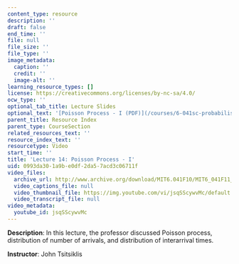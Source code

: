 ```yaml
---
content_type: resource
description: ''
draft: false
end_time: ''
file: null
file_size: ''
file_type: ''
image_metadata:
  caption: ''
  credit: ''
  image-alt: ''
learning_resource_types: []
license: https://creativecommons.org/licenses/by-nc-sa/4.0/
ocw_type: ''
optional_tab_title: Lecture Slides
optional_text: '[Poisson Process - I (PDF)](/courses/6-041sc-probabilistic-systems-analysis-and-applied-probability-fall-2013/resources/mit6_041scf13_l14)'
parent_title: Resource Index
parent_type: CourseSection
related_resources_text: ''
resource_index_text: ''
resourcetype: Video
start_time: ''
title: 'Lecture 14: Poisson Process - I'
uid: 0993da30-1a9b-e0df-2da5-7acd3c06711f
video_files:
  archive_url: http://www.archive.org/download/MIT6.041F10/MIT6_041F11_lec14_300k.mp4
  video_captions_file: null
  video_thumbnail_file: https://img.youtube.com/vi/jsqSScywvMc/default.jpg
  video_transcript_file: null
video_metadata:
  youtube_id: jsqSScywvMc
---
```

**Description**: In this lecture, the professor discussed Poisson process, distribution of number of arrivals, and distribution of interarrival times.

**Instructor**: John Tsitsiklis